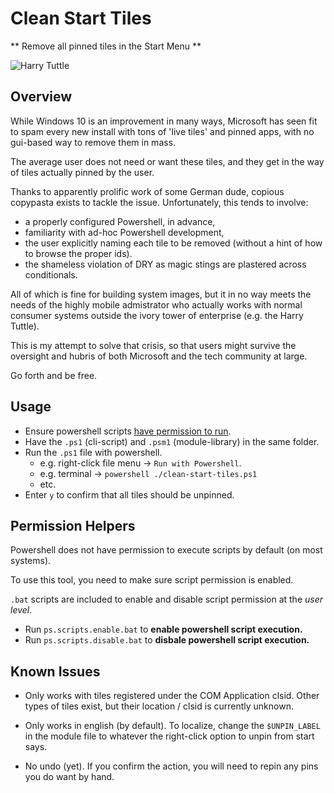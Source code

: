 # Clean Start Tiles
** Remove all pinned tiles in the Start Menu **

![Harry Tuttle](https://goo.gl/d5PY5U)

## Overview

While Windows 10 is an improvement in many ways, Microsoft has seen fit to spam every new install with tons of 'live tiles' and pinned apps, with no gui-based way to remove them in mass.

The average user does not need or want these tiles, and they get in the way of tiles actually pinned by the user.

Thanks to apparently prolific work of some German dude, copious copypasta exists to tackle the issue.  Unfortunately, this tends to involve:

* a properly configured Powershell, in advance,
* familiarity with ad-hoc Powershell development,
* the user explicitly naming each tile to be removed (without a hint of how to browse the proper ids).
* the shameless violation of DRY as magic stings are plastered across conditionals.  

All of which is fine for building system images, but it in no way meets the needs of the highly mobile admistrator who actually works with normal consumer systems outside the ivory tower of enterprise (e.g. the Harry Tuttle).

This is my attempt to solve that crisis, so that users might survive the oversight and hubris of both Microsoft and the tech community at large.

Go forth and be free.

## Usage

* Ensure powershell scripts [have permission to run](#permission-helpers).
* Have the `.ps1` (cli-script) and `.psm1` (module-library) in the same folder.
* Run the `.ps1` file with powershell.
  * e.g. right-click file menu -> `Run with Powershell`.
  * e.g. terminal -> `powershell ./clean-start-tiles.ps1`
  * etc.
* Enter `y` to confirm that all tiles should be unpinned.

## Permission Helpers

Powershell does not have permission to execute scripts by default (on most systems).

To use this tool, you need to make sure script permission is enabled.

`.bat` scripts are included to enable and disable script permission at the *user level*.

* Run `ps.scripts.enable.bat` to **enable powershell script execution.**
* Run `ps.scripts.disable.bat` to **disbale powershell script execution.**

## Known Issues

* Only works with tiles registered under the COM Application clsid. Other types of tiles exist, but their location / clsid is currently unknown.

* Only works in english (by default).  To localize, change the `$UNPIN_LABEL` in the module file to whatever the right-click option to unpin from start says.

* No undo (yet). If you confirm the action, you will need to repin any pins you do want by hand.